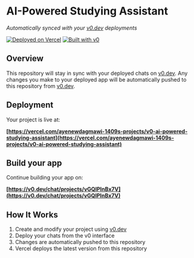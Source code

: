 # AI-Powered Studying Assistant

*Automatically synced with your [v0.dev](https://v0.dev) deployments*

[![Deployed on Vercel](https://img.shields.io/badge/Deployed%20on-Vercel-black?style=for-the-badge&logo=vercel)](https://vercel.com/ayenewdagmawi-1409s-projects/v0-ai-powered-studying-assistant)
[![Built with v0](https://img.shields.io/badge/Built%20with-v0.dev-black?style=for-the-badge)](https://v0.dev/chat/projects/vGQlPInBx7V)

## Overview

This repository will stay in sync with your deployed chats on [v0.dev](https://v0.dev).
Any changes you make to your deployed app will be automatically pushed to this repository from [v0.dev](https://v0.dev).

## Deployment

Your project is live at:

**[https://vercel.com/ayenewdagmawi-1409s-projects/v0-ai-powered-studying-assistant](https://vercel.com/ayenewdagmawi-1409s-projects/v0-ai-powered-studying-assistant)**

## Build your app

Continue building your app on:

**[https://v0.dev/chat/projects/vGQlPInBx7V](https://v0.dev/chat/projects/vGQlPInBx7V)**

## How It Works

1. Create and modify your project using [v0.dev](https://v0.dev)
2. Deploy your chats from the v0 interface
3. Changes are automatically pushed to this repository
4. Vercel deploys the latest version from this repository